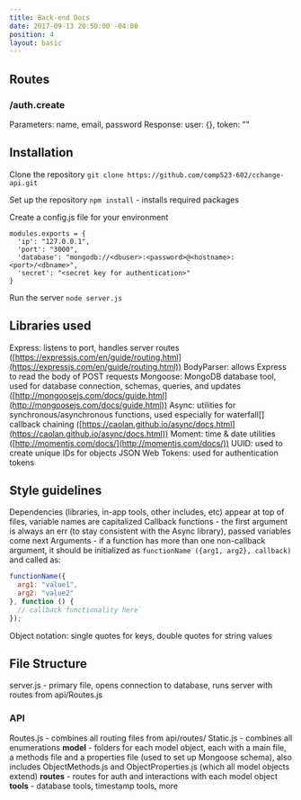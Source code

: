```yaml
---
title: Back-end Docs
date: 2017-09-13 20:50:00 -04:00
position: 4
layout: basic
---
```


## Routes

### /auth.create
Parameters: name, email, password
Response: user: {}, token: ""

## Installation

Clone the repository
`git clone https://github.com/comp523-602/cchange-api.git`

Set up the repository
`npm install` - installs required packages

Create a config.js file for your environment
```
modules.exports = {
  'ip': "127.0.0.1",
  'port': "3000",
  'database': "mongodb://<dbuser>:<password>@<hostname>:<port>/<dbname>",
  'secret': "<secret key for authentication>"
}
```

Run the server
`node server.js`

## Libraries used

Express: listens to port, handles server routes ([https://expressjs.com/en/guide/routing.html](https://expressjs.com/en/guide/routing.html))
BodyParser: allows Express to read the body of POST requests
Mongoose: MongoDB database tool, used for database connection, schemas, queries, and updates
\([http://mongoosejs.com/docs/guide.html](http://mongoosejs.com/docs/guide.html))
Async: utilities for synchronous/asynchronous functions, used especially for waterfall\[\] callback chaining ([https://caolan.github.io/async/docs.html](https://caolan.github.io/async/docs.html))
Moment: time & date utilities ([http://momentjs.com/docs/](http://momentjs.com/docs/))
UUID: used to create unique IDs for objects
JSON Web Tokens: used for authentication tokens

## Style guidelines

Dependencies (libraries, in-app tools, other includes, etc) appear at top of files, variable names are capitalized
Callback functions - the first argument is always an err (to stay consistent with the Async library), passed variables come next
Arguments - if a function has more than one non-callback argument, it should be initialized as
`functionName ({arg1, arg2}, callback)`
and called as:
```javascript
functionName({
  arg1: "value1",
  arg2: "value2"
}, function () {
  // callback functionality here`
});
```
Object notation: single quotes for keys, double quotes for string values

## File Structure

server.js - primary file, opens connection to database, runs server with routes from api/Routes.js

### API

Routes.js - combines all routing files from api/routes/
Static.js - combines all enumerations
**model** - folders for each model object, each with a main file, a methods file and a properties file (used to set up Mongoose schema), also includes ObjectMethods.js and ObjectProperties.js (which all model objects extend)
**routes** - routes for auth and interactions with each model object
**tools** - database tools, timestamp tools, more